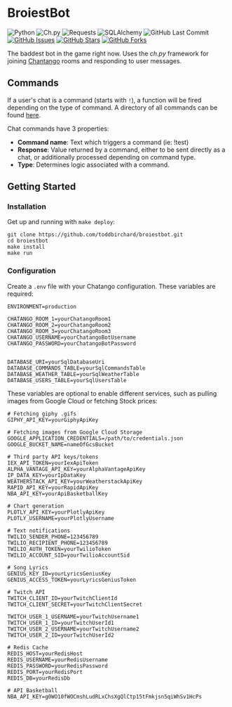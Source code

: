 # BroiestBot

![Python](https://img.shields.io/badge/python-^3.8-blue.svg?longCache=true&style=flat-square&colorA=4c566a&colorB=5e81ac&logo=Python&logoColor=white)
![Ch.py](https://img.shields.io/badge/ch.py-1.3.8-blue.svg?longCache=true&style=flat-square&colorA=4c566a&colorB=5e81ac&logo=ChatBot&logoColor=white)
![Requests](https://img.shields.io/badge/Requests-^v2.28.1-red.svg?longCache=true&style=flat-square&colorA=4c566a&colorB=5e81ac&logo=Python&logoColor=white)
![SQLAlchemy](https://img.shields.io/badge/SQLAlchemy-^1.4.45-red.svg?longCache=true&style=flat-square&logo=scala&logoColor=white&colorA=4c566a&colorB=bf616a)
![GitHub Last Commit](https://img.shields.io/github/last-commit/google/skia.svg?style=flat-square&colorA=4c566a&logo=GitHub&colorB=a3be8c)
[![GitHub Issues](https://img.shields.io/github/issues/toddbirchard/broiestbot.svg?style=flat-square&colorA=4c566a&logo=GitHub&colorB=ebcb8b)](https://github.com/toddbirchard/broiestbot/issues)
[![GitHub Stars](https://img.shields.io/github/stars/toddbirchard/broiestbot.svg?style=flat-square&colorA=4c566a&logo=GitHub&colorB=ebcb8b)](https://github.com/toddbirchard/broiestbot/stargazers)
[![GitHub Forks](https://img.shields.io/github/forks/toddbirchard/broiestbot.svg?style=flat-square&colorA=4c566a&logo=GitHub&colorB=ebcb8b)](https://github.com/toddbirchard/broiestbot/network)

The baddest bot in the game right now. Uses the *ch.py* framework for joining [Chantango](https://www.chatango.com/) rooms and responding to user messages.

## Commands

If a user's chat is a command (starts with `!`), a function will be fired depending on the type of command. A directory of all commands can be found [here](http://broiestbro.com/table/commands).

Chat commands have 3 properties:

* **Command name**: Text which triggers a command (ie: !test)
* **Response**: Value returned by a command, either to be sent directly as a chat, or additionally processed depending on command type.
* **Type**: Determines logic associated with a command.

## Getting Started

### Installation

Get up and running with `make deploy`:

```shell
git clone https://github.com/toddbirchard/broiestbot.git
cd broiestbot
make install
make run
```

### Configuration

Create a `.env` file with your Chatango configuration. These variables are required:

```env
ENVIRONMENT=production

CHATANGO_ROOM_1=yourChatangoRoom1
CHATANGO_ROOM_2=yourChatangoRoom2
CHATANGO_ROOM_3=yourChatangoRoom3
CHATANGO_USERNAME=yourChatangoBotUsername
CHATANGO_PASSWORD=yourChatangoBotPassword


DATABASE_URI=yourSqlDatabaseUri
DATABASE_COMMANDS_TABLE=yourSqlCommandsTable
DATABASE_WEATHER_TABLE=yourSqlWeatherTable
DATABASE_USERS_TABLE=yourSqlUsersTable
```

These variables are optional to enable different services, such as pulling images from Google Cloud or fetching Stock prices:

```env
# Fetching giphy .gifs
GIPHY_API_KEY=yourGiphyApiKey

# Fetching images from Google Cloud Storage
GOOGLE_APPLICATION_CREDENTIALS=/path/to/credentials.json
GOOGLE_BUCKET_NAME=nameOfGcsBucket

# Third party API keys/tokens
IEX_API_TOKEN=yourIexApiToken
ALPHA_VANTAGE_API_KEY=yourAlphaVantageApiKey
IP_DATA_KEY=yourIpDataKey
WEATHERSTACK_API_KEY=yourWeatherstackApiKey
RAPID_API_KEY=yourRapidApiKey
NBA_API_KEY=yourApiBasketballKey

# Chart generation
PLOTLY_API_KEY=yourPlotlyApiKey
PLOTLY_USERNAME=yourPlotlyUsername

# Text notifications
TWILIO_SENDER_PHONE=123456789
TWILIO_RECIPIENT_PHONE=123456789
TWILIO_AUTH_TOKEN=yourTwilioToken
TWILIO_ACCOUNT_SID=yourTwilioAccountSid

# Song Lyrics
GENIUS_KEY_ID=yourLyricsGeniusKey
GENIUS_ACCESS_TOKEN=yourLyricsGeniusToken

# Twitch API
TWITCH_CLIENT_ID=yourTwitchClientId
TWITCH_CLIENT_SECRET=yourTwitchClientSecret

TWITCH_USER_1_USERNAME=yourTwitchUsername1
TWITCH_USER_1_ID=yourTwitchUserId1
TWITCH_USER_2_USERNAME=yourTwitchUsername2
TWITCH_USER_2_ID=yourTwitchUserId2

# Redis Cache
REDIS_HOST=yourRedisHost
REDIS_USERNAME=yourRedisUsername
REDIS_PASSWORD=yourRedisPassword
REDIS_PORT=yourRedisPort
REDIS_DB=yourRedisDb

# API Basketball
NBA_API_KEY=g0WO10fWOCmshLudRLxChsXgQlCtp15tFmkjsn5qiWhSv1HcPs
```
